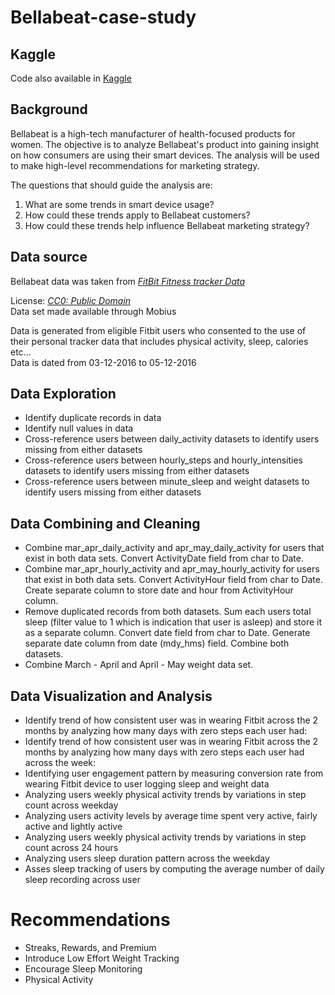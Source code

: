 # Bellabeat-case-study

## Kaggle
Code also available in [Kaggle](https://www.kaggle.com/code/hiraaf/bellabeat-case-study#Background)

## Background

Bellabeat is a high-tech manufacturer of health-focused products for women. The objective is to analyze Bellabeat's product into gaining insight on how consumers are using their smart devices. The analysis will be used to make high-level recommendations for marketing strategy.

The questions that should guide the analysis are:   
1. What are some trends in smart device usage?    
2. How could these trends apply to Bellabeat customers?   
3. How could these trends help influence Bellabeat marketing strategy?   

## Data source

Bellabeat data was taken from [*FitBit Fitness tracker Data*](https://www.kaggle.com/datasets/arashnic/fitbit)

License: [*CC0: Public Domain*](https://creativecommons.org/publicdomain/zero/1.0/)    
Data set made available through Mobius

Data is generated from eligible Fitbit users who consented to the use of their personal tracker data that includes physical activity, sleep, calories etc...        
Data is dated from 03-12-2016 to 05-12-2016

## Data Exploration
- Identify duplicate records in data 
- Identify null values in data 
- Cross-reference users between daily_activity datasets to identify users missing from either datasets 
- Cross-reference users between hourly_steps and hourly_intensities datasets to identify users missing from either datasets 
- Cross-reference users between minute_sleep and weight datasets to identify users missing from either datasets 

## Data Combining and Cleaning
- Combine mar_apr_daily_activity and apr_may_daily_activity for users that exist in both data sets. Convert ActivityDate field from char to Date. 
- Combine mar_apr_hourly_activity and apr_may_hourly_activity for users that exist in both data sets. Convert ActivityHour field from char to Date. Create separate column to store date and hour from ActivityHour column. 
- Remove duplicated records from both datasets. Sum each users total sleep (filter value to 1 which is indication that user is asleep) and store it as a separate column. Convert date field from char to Date. Generate separate date column from date (mdy_hms) field. Combine both datasets. 
- Combine March - April and April - May weight data set. 

## Data Visualization and Analysis    
- Identify trend of how consistent user was in wearing Fitbit across the 2 months by analyzing how many days with zero steps each user had:
- Identify trend of how consistent user was in wearing Fitbit across the 2 months by analyzing how many days with zero steps each user had across the week:
- Identifying user engagement pattern by measuring conversion rate from wearing Fitbit device to user logging sleep and weight data
- Analyzing users weekly physical activity trends by variations in step count across weekday 
- Analyzing users activity levels by average time spent very active, fairly active and lightly active
- Analyzing users weekly physical activity trends by variations in step count across 24 hours
- Analyzing users sleep duration pattern across the weekday
- Asses sleep tracking of users by computing the average number of daily sleep recording across user

# Recommendations
- Streaks, Rewards, and Premium
- Introduce Low Effort Weight Tracking
- Encourage Sleep Monitoring
- Physical Activity 
